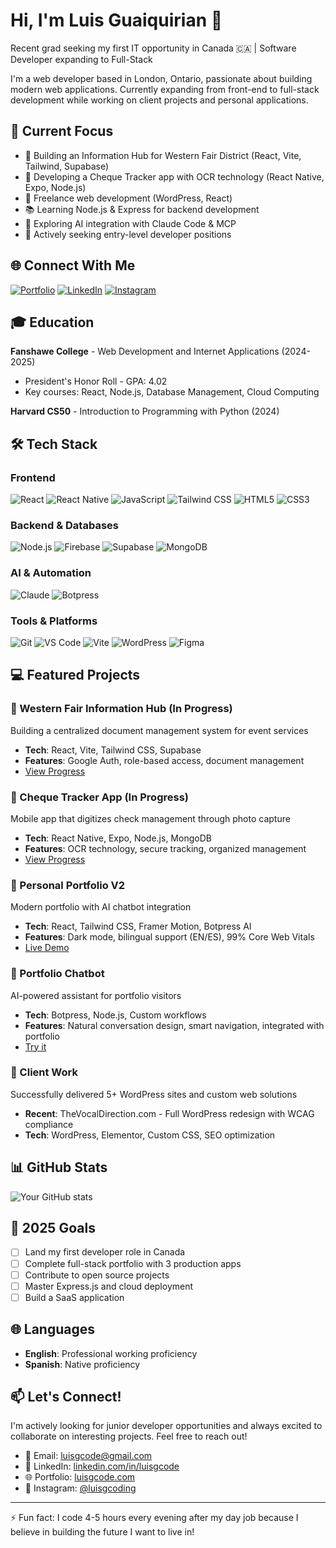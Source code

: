 # Hi, I'm Luis Guaiquirian 👋

Recent grad seeking my first IT opportunity in Canada 🇨🇦 | Software Developer expanding to Full-Stack

I'm a web developer based in London, Ontario, passionate about building modern web applications. Currently expanding from front-end to full-stack development while working on client projects and personal applications.

## 🚀 Current Focus

- 🔨 Building an Information Hub for Western Fair District (React, Vite, Tailwind, Supabase)
- 📱 Developing a Cheque Tracker app with OCR technology (React Native, Expo, Node.js)
- 💼 Freelance web development (WordPress, React)
- 📚 Learning Node.js & Express for backend development
- 🤖 Exploring AI integration with Claude Code & MCP
- 🎯 Actively seeking entry-level developer positions

## 🌐 Connect With Me

[![Portfolio](https://img.shields.io/badge/Portfolio-luisgcode.com-blue?style=flat-square)](https://luisgcode.com)
[![LinkedIn](https://img.shields.io/badge/LinkedIn-luisgcode-0077B5?style=flat-square&logo=linkedin)](https://www.linkedin.com/in/luisgcode/)
[![Instagram](https://img.shields.io/badge/Instagram-luisgcoding-E4405F?style=flat-square&logo=instagram)](https://www.instagram.com/luisgcoding/)

## 🎓 Education 

**Fanshawe College** - Web Development and Internet Applications (2024-2025)
- President's Honor Roll - GPA: 4.02
- Key courses: React, Node.js, Database Management, Cloud Computing

**Harvard CS50** - Introduction to Programming with Python (2024)

## 🛠 Tech Stack

### Frontend
![React](https://img.shields.io/badge/-React-61DAFB?style=flat-square&logo=react&logoColor=black)
![React Native](https://img.shields.io/badge/-React_Native-61DAFB?style=flat-square&logo=react&logoColor=black)
![JavaScript](https://img.shields.io/badge/-JavaScript-F7DF1E?style=flat-square&logo=javascript&logoColor=black)
![Tailwind CSS](https://img.shields.io/badge/-Tailwind_CSS-38B2AC?style=flat-square&logo=tailwind-css&logoColor=white)
![HTML5](https://img.shields.io/badge/-HTML5-E34F26?style=flat-square&logo=html5&logoColor=white)
![CSS3](https://img.shields.io/badge/-CSS3-1572B6?style=flat-square&logo=css3)

### Backend & Databases
![Node.js](https://img.shields.io/badge/-Node.js-339933?style=flat-square&logo=node.js&logoColor=white)
![Firebase](https://img.shields.io/badge/-Firebase-FFCA28?style=flat-square&logo=firebase&logoColor=black)
![Supabase](https://img.shields.io/badge/-Supabase-3ECF8E?style=flat-square&logo=supabase&logoColor=white)
![MongoDB](https://img.shields.io/badge/-MongoDB-47A248?style=flat-square&logo=mongodb&logoColor=white)

### AI & Automation
![Claude](https://img.shields.io/badge/-Claude_Code-000000?style=flat-square)
![Botpress](https://img.shields.io/badge/-Botpress-0084FF?style=flat-square)

### Tools & Platforms
![Git](https://img.shields.io/badge/-Git-F05032?style=flat-square&logo=git&logoColor=white)
![VS Code](https://img.shields.io/badge/-VS_Code-007ACC?style=flat-square&logo=visual-studio-code)
![Vite](https://img.shields.io/badge/-Vite-646CFF?style=flat-square&logo=vite&logoColor=white)
![WordPress](https://img.shields.io/badge/-WordPress-21759B?style=flat-square&logo=wordpress)
![Figma](https://img.shields.io/badge/-Figma-F24E1E?style=flat-square&logo=figma&logoColor=white)

## 💻 Featured Projects

### 🏢 Western Fair Information Hub (In Progress)
Building a centralized document management system for event services
- **Tech**: React, Vite, Tailwind CSS, Supabase
- **Features**: Google Auth, role-based access, document management
- [View Progress](https://github.com/luisgcode/western-on-board-hub)

### 📱 Cheque Tracker App (In Progress)
Mobile app that digitizes check management through photo capture
- **Tech**: React Native, Expo, Node.js, MongoDB
- **Features**: OCR technology, secure tracking, organized management
- [View Progress](https://github.com/users/luisgcode/projects/2)

### 🎯 Personal Portfolio V2
Modern portfolio with AI chatbot integration
- **Tech**: React, Tailwind CSS, Framer Motion, Botpress AI
- **Features**: Dark mode, bilingual support (EN/ES), 99% Core Web Vitals
- [Live Demo](https://luisgcode.com)

### 💬 Portfolio Chatbot
AI-powered assistant for portfolio visitors
- **Tech**: Botpress, Node.js, Custom workflows
- **Features**: Natural conversation design, smart navigation, integrated with portfolio
- [Try it](https://luisgcode.com)

### 🎨 Client Work
Successfully delivered 5+ WordPress sites and custom web solutions
- **Recent**: TheVocalDirection.com - Full WordPress redesign with WCAG compliance
- **Tech**: WordPress, Elementor, Custom CSS, SEO optimization

## 📊 GitHub Stats

![Your GitHub stats](https://github-readme-stats.vercel.app/api?username=luisgcode&show_icons=true&theme=dark)

## 🎯 2025 Goals

- [ ] Land my first developer role in Canada
- [ ] Complete full-stack portfolio with 3 production apps
- [ ] Contribute to open source projects
- [ ] Master Express.js and cloud deployment
- [ ] Build a SaaS application

## 🌐 Languages

- **English**: Professional working proficiency
- **Spanish**: Native proficiency

## 📫 Let's Connect!

I'm actively looking for junior developer opportunities and always excited to collaborate on interesting projects. Feel free to reach out!

- 📧 Email: luisgcode@gmail.com
- 💼 LinkedIn: [linkedin.com/in/luisgcode](https://www.linkedin.com/in/luisgcode/)
- 🌐 Portfolio: [luisgcode.com](https://luisgcode.com)
- 📱 Instagram: [@luisgcoding](https://www.instagram.com/luisgcoding/)

---
⚡ Fun fact: I code 4-5 hours every evening after my day job because I believe in building the future I want to live in!
